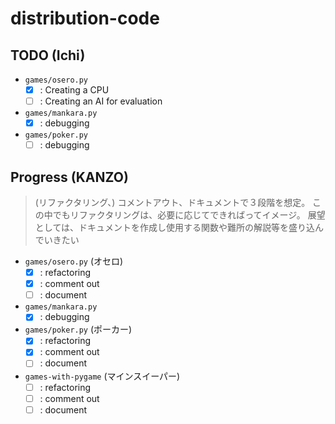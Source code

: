 # distribution-code

## TODO (Ichi)

- `games/osero.py`
  - [x] : Creating a CPU
  - [ ] : Creating an AI for evaluation

- `games/mankara.py`
  - [x] : debugging

- `games/poker.py`
  - [ ] : debugging

## Progress (KANZO)

>(リファクタリング、) コメントアウト、ドキュメントで３段階を想定。
この中でもリファクタリングは、必要に応じてできればってイメージ。
展望としては、ドキュメントを作成し使用する関数や難所の解説等を盛り込んでいきたい

- `games/osero.py` (オセロ)
  - [x] : refactoring
  - [x] : comment out
  - [ ] : document

- `games/mankara.py`
  - [x] : debugging

- `games/poker.py` (ポーカー)
  - [x] : refactoring
  - [x] : comment out
  - [ ] : document

- `games-with-pygame` (マインスイーパー)
  - [ ] : refactoring
  - [ ] : comment out
  - [ ] : document
